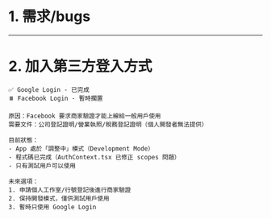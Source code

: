 # 1. 需求/bugs

--------------------------------

# 2. 加入第三方登入方式
    ✅ Google Login - 已完成
    ⏸️ Facebook Login - 暫時擱置

    原因：Facebook 要求商家驗證才能上線給一般用戶使用
    需要文件：公司登記證明/營業執照/稅務登記證明（個人開發者無法提供）

    目前狀態：
    - App 處於「調整中」模式（Development Mode）
    - 程式碼已完成（AuthContext.tsx 已修正 scopes 問題）
    - 只有測試用戶可以使用

    未來選項：
    1. 申請個人工作室/行號登記後進行商家驗證
    2. 保持開發模式，僅供測試用戶使用
    3. 暫時只使用 Google Login

